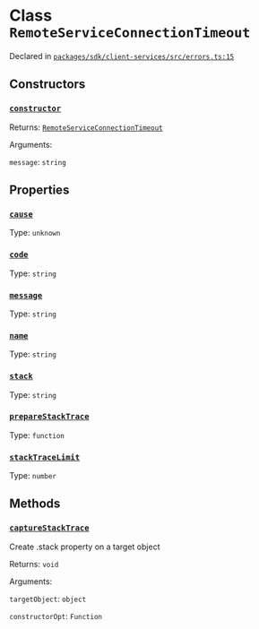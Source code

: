 # Class `RemoteServiceConnectionTimeout`
Declared in [`packages/sdk/client-services/src/errors.ts:15`](https://github.com/dxos/protocols/blob/main/packages/sdk/client-services/src/errors.ts#L15)




## Constructors
### [`constructor`](https://github.com/dxos/protocols/blob/main/packages/sdk/client-services/src/errors.ts#L16)


Returns: [`RemoteServiceConnectionTimeout`](/api/@dxos/client-services/classes/RemoteServiceConnectionTimeout)

Arguments: 

`message`: `string`

## Properties
### [`cause`]()
Type: `unknown`
### [`code`]()
Type: `string`
### [`message`]()
Type: `string`
### [`name`]()
Type: `string`
### [`stack`]()
Type: `string`
### [`prepareStackTrace`]()
Type: `function`
### [`stackTraceLimit`]()
Type: `number`

## Methods
### [`captureStackTrace`]()


Create .stack property on a target object

Returns: `void`

Arguments: 

`targetObject`: `object`

`constructorOpt`: `Function`
